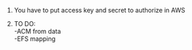 1) You have to put access key and secret to authorize in AWS  

2) TO DO:  
-ACM from data  
-EFS mapping  
